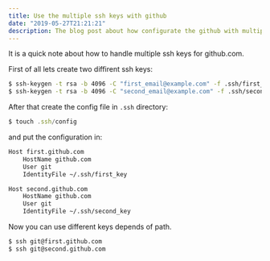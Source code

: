 ```yaml
---
title: Use the multiple ssh keys with github
date: "2019-05-27T21:21:21"
description: The blog post about how configurate the github with multiple ssh keys
---
```


It is a quick note about how to handle multiple ssh keys for github.com.

First of all lets create two diffirent ssh keys:

```bash
$ ssh-keygen -t rsa -b 4096 -C "first_email@example.com" -f .ssh/first_key
$ ssh-keygen -t rsa -b 4096 -C "second_email@example.com" -f .ssh/second_key
```
 
After that create the config file in `.ssh` directory:

```javascript
$ touch .ssh/config
```

and put the configuration in:

```bash
Host first.github.com
    HostName github.com
    User git
    IdentityFile ~/.ssh/first_key

Host second.github.com
    HostName github.com
    User git
    IdentityFile ~/.ssh/second_key
```
	
Now you can use different keys depends of path.

```bash
$ ssh git@first.github.com
$ ssh git@second.github.com
```

